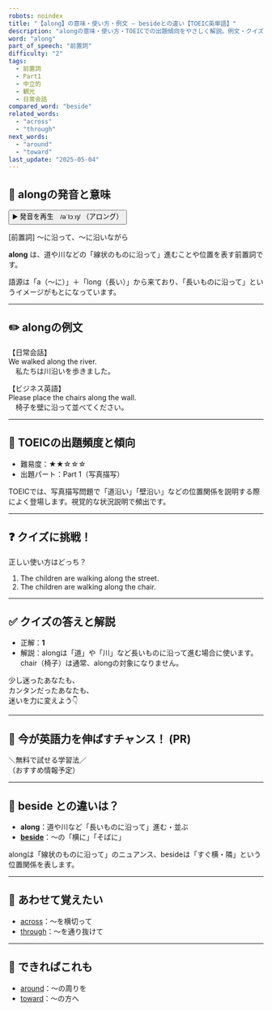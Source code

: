 ```yaml
---
robots: noindex
title: "【along】の意味・使い方・例文 ― besideとの違い【TOEIC英単語】"
description: "alongの意味・使い方・TOEICでの出題傾向をやさしく解説。例文・クイズ付きでbesideとの違いもわかりやすく学べます。"
word: "along"
part_of_speech: "前置詞"
difficulty: "2"
tags:
  - 前置詞
  - Part1
  - 中立的
  - 観光
  - 日常会話
compared_word: "beside"
related_words:
  - "across"
  - "through"
next_words:
  - "around"
  - "toward"
last_update: "2025-05-04"
---
```


## 🔰 alongの発音と意味

<button class="play-audio" onclick="playTTS('along')">
  <span class="play-audio-main">
    ▶️ 発音を再生　/əˈlɔːŋ/
  </span>
  <span class="play-audio-sub">
    （アロング）
  </span>
</button>

[前置詞] ～に沿って、～に沿いながら

**along** は、道や川などの「線状のものに沿って」進むことや位置を表す前置詞です。

語源は「a（～に）」＋「long（長い）」から来ており、「長いものに沿って」というイメージがもとになっています。

---

## ✏️ alongの例文

【日常会話】  
We walked along the river.  
　私たちは川沿いを歩きました。

【ビジネス英語】  
Please place the chairs along the wall.  
　椅子を壁に沿って並べてください。

---

## 🎯 TOEICの出題頻度と傾向

- 難易度：★★☆☆☆
- 出題パート：Part 1（写真描写）

TOEICでは、写真描写問題で「道沿い」「壁沿い」などの位置関係を説明する際によく登場します。視覚的な状況説明で頻出です。

---

## ❓ クイズに挑戦！

正しい使い方はどっち？

1. The children are walking along the street.  
2. The children are walking along the chair.

---

## ✅ クイズの答えと解説

- 正解：**1**
- 解説：alongは「道」や「川」など長いものに沿って進む場合に使います。chair（椅子）は通常、alongの対象になりません。

少し迷ったあなたも、  
カンタンだったあなたも、  
迷いを力に変えよう👇️

---

## 🚀 今が英語力を伸ばすチャンス！ (PR)

<div class="info-center">
＼無料で試せる学習法／<br>  
（おすすめ情報予定）
</div>

---

## 🤔  beside との違いは？

- **along**：道や川など「長いものに沿って」進む・並ぶ
- **[beside](/word/beside/)**：～の「横に」「そばに」

alongは「線状のものに沿って」のニュアンス、besideは「すぐ横・隣」という位置関係を表します。

---

## 🧩 あわせて覚えたい

- [across](/word/across/)：～を横切って
- [through](/word/through/)：～を通り抜けて

---

## 📖 できればこれも

- [around](/word/around/)：～の周りを
- [toward](/word/toward/)：～の方へ

<!-- cvid: aid03_bid02 -->
